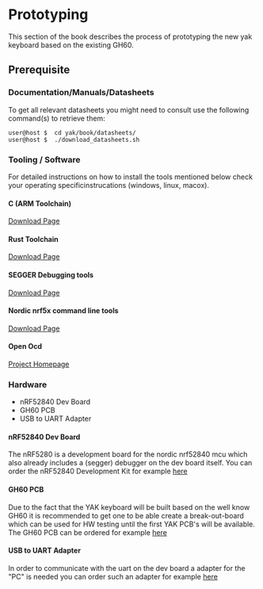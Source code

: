 # Prototyping

This section of the book describes the process of prototyping the new yak keyboard based on the existing GH60.

## Prerequisite
### Documentation/Manuals/Datasheets
To get all relevant datasheets you might need to consult use the following command(s) to retrieve them:

```shell
user@host $  cd yak/book/datasheets/
user@host $  ./download_datasheets.sh
```

### Tooling / Software
For detailed instructions on how to install the tools mentioned below check your operating specificinstrucations (windows, linux, macox).

#### C (ARM Toolchain)
[Download Page](https://developer.arm.com/open-source/gnu-toolchain/gnu-rm/downloads)
#### Rust Toolchain
[Download Page](https://rustup.rs/)
#### SEGGER Debugging tools
[Download Page](https://www.segger.com/downloads/jlink/#J-LinkSoftwareAndDocumentationPack)
#### Nordic nrf5x command line tools
[Download Page](https://infocenter.nordicsemi.com/topic/ug_nrf5x_cltools/UG/cltools/nrf5x_command_line_tools_lpage.html)
#### Open Ocd
[Project Homepage](http://openocd.org/)


### Hardware

* nRF52840 Dev Board
* GH60 PCB
* USB to UART Adapter

#### nRF52840 Dev Board
The nRF5280 is a development board for the nordic nrf52840 mcu which also already includes a (segger) debugger on the dev board itself.
You can order the nRF52840 Development Kit for example [here](https://www.rutronik24.com/product/nordic/nrf52840-dk/10422794.html)

#### GH60 PCB
Due to the fact that the YAK keyboard will be built based on the well know GH60 it is recommended to get one to be able create a break-out-board
which can be used for HW testing until the first YAK PCB's will be available.
The GH60 PCB can be ordered for example [here](https://www.banggood.com/GH60-DIY-Mechanical-Keyboard-PCB-Support-Breathing-LED-60-Cherry-MX-Poker2-Poker3-p-1084998.html?cur_warehouse=CN)

#### USB to UART Adapter
In order to communicate with the uart on the dev board a adapter for the "PC" is needed you can order such an adapter for example [here](https://www.amazon.de/dp/B0753H4SQS/ref=cm_sw_em_r_mt_dp_U_uEdSCb45T73B2?th=1)
